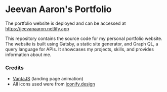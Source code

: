 # Jeevan Aaron's Portfolio

The portfolio website is deployed and can be accessed at <a href="https://jeevanaaron.netlify.app/">https://jeevanaaron.netlify.app</a>

This repository contains the source code for my personal portfolio website. The website is built using Gatsby, a static site generator, and Graph QL, a query language for APIs. It showcases my projects, skills, and provides information about me.

### Credits
- <a href="https://www.vantajs.com/">VantaJS</a> (landing page animation)
- All icons used were from <a href="https://iconify.design/">iconify.design</a> 
